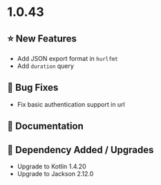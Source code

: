 # 1.0.43

## ⭐ New Features

- Add JSON export format in `hurlfmt`
- Add `duration` query

## 🐞 Bug Fixes

- Fix basic authentication support in url

## 📔 Documentation

## 🔨 Dependency Added / Upgrades

- Upgrade to Kotlin 1.4.20
- Upgrade to Jackson 2.12.0